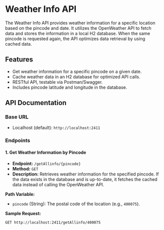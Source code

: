 # Weather Info API

The Weather Info API provides weather information for a specific location based on the pincode and date. It utilizes the OpenWeather API to fetch data and stores the information in a local H2 database. When the same pincode is requested again, the API optimizes data retrieval by using cached data.

## Features

- Get weather information for a specific pincode on a given date.
- Cache weather data in an H2 database for optimized API calls.
- RESTful API, testable via Postman/Swagger.
- Includes pincode latitude and longitude in the database.

## API Documentation

### Base URL

- Localhost (default): `http://localhost:2411`

### Endpoints

#### 1. Get Weather Information by Pincode

- **Endpoint:** `/getAllinfo/{pincode}`
- **Method:** `GET`
- **Description:** Retrieves weather information for the specified pincode. If the data exists in the database and is up-to-date, it fetches the cached data instead of calling the OpenWeather API.

**Path Variable:**
- `pincode` (String): The postal code of the location (e.g., `400075`).

**Sample Request:**

```http
GET http://localhost:2411/getAllinfo/400075
